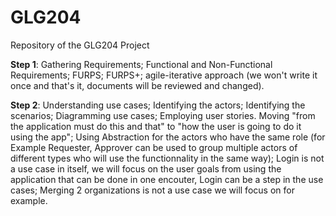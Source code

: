 # GLG204
Repository of the GLG204 Project

**Step 1**: Gathering Requirements; Functional and Non-Functional Requirements; FURPS; FURPS+; agile-iterative approach (we won't write it once and that's it, documents will be reviewed and changed).

**Step 2**: Understanding use cases; Identifying the actors; Identifying the scenarios; Diagramming use cases; Employing user stories. Moving "from the application must do this and that" to "how the user is going to do it using the app"; Using Abstraction for the actors who have the same role (for Example Requester, Approver can be used to group multiple actors of different types who will use the functionnality in the same way); Login is not a use case in itself, we will focus on the user goals from using the application that can be done in one encouter, Login can be a step in the use cases; Merging 2 organizations is not a use case we will focus on for example.

